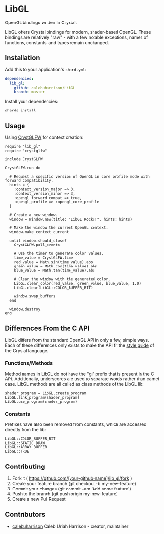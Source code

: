 # LibGL

OpenGL bindings written in Crystal.

LibGL offers Crystal bindings for modern, shader-based OpenGL. These bindings are relatively "raw" - with a few notable exceptions,
names of functions, constants, and types remain unchanged.

## Installation

Add this to your application's `shard.yml`:

```yaml
dependencies:
  lib_gl:
    github: calebuharrison/LibGL
    branch: master
```

Install your dependencies:

```sh
shards install
```

## Usage

Using [CrystGLFW](https://github.com/calebuharrison/CrystGLFW) for context creation:

```crystal
require "lib_gl"
require "crystglfw"

include CrystGLFW

CrystGLFW.run do

  # Request a specific version of OpenGL in core profile mode with forward compatibility.
  hints = {
    :context_version_major => 3,
    :context_version_minor => 3,
    :opengl_forward_compat => true,
    :opengl_profile => :opengl_core_profile
  }

  # Create a new window.
  window = Window.new(title: "LibGL Rocks!", hints: hints)

  # Make the window the current OpenGL context.
  window.make_context_current

  until window.should_close?
    CrystGLFW.poll_events

    # Use the timer to generate color values.
    time_value = CrystGLFW.time
    red_value = Math.sin(time_value).abs
    green_value = Math.cos(time_value).abs
    blue_value = Math.tan(time_value).abs

    # Clear the window with the generated color.
    LibGL.clear_color(red_value, green_value, blue_value, 1.0)
    LibGL.clear(LibGL::COLOR_BUFFER_BIT)

    window.swap_buffers
  end

  window.destroy
end
```

## Differences From the C API
LibGL differs from the standard OpenGL API in only a few, simple ways. Each of these differences only exists to make the API fit the [style guide](https://crystal-lang.org/docs/conventions/coding_style.html) of the Crystal language.

### Functions/Methods

Method names in LibGL do not have the "gl" prefix that is present in the C API. Additionally, underscores are used to separate words rather than camel case. LibGL methods are all called as class methods of the LibGL lib:

```crystal
shader_program = LibGL.create_program
LibGL.link_program(shader_program)  
LibGL.use_program(shader_program)
```

### Constants

Prefixes have also been removed from constants, which are accessed directly from the lib:

```crystal
LibGL::COLOR_BUFFER_BIT
LibGL::STATIC_DRAW
LibGL::ARRAY_BUFFER
LibGL::TRUE
```

## Contributing

1. Fork it ( https://github.com/[your-github-name]/lib_gl/fork )
2. Create your feature branch (git checkout -b my-new-feature)
3. Commit your changes (git commit -am 'Add some feature')
4. Push to the branch (git push origin my-new-feature)
5. Create a new Pull Request

## Contributors

- [calebuharrison](https://github.com/calebuharrison) Caleb Uriah Harrison - creator, maintainer